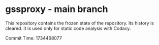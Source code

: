 # gssproxy - main branch

This repository contains the frozen state of the repository.
Its history is cleared. It is used only for static code
analysis with Codacy.

Commit Time: 1734468077